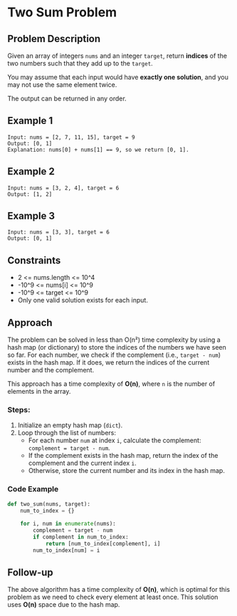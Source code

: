 
# Two Sum Problem

## Problem Description
Given an array of integers `nums` and an integer `target`, return **indices** of the two numbers such that they add up to the `target`.

You may assume that each input would have **exactly one solution**, and you may not use the same element twice.

The output can be returned in any order.

## Example 1
```
Input: nums = [2, 7, 11, 15], target = 9  
Output: [0, 1]  
Explanation: nums[0] + nums[1] == 9, so we return [0, 1].
```

## Example 2
```
Input: nums = [3, 2, 4], target = 6  
Output: [1, 2]
```

## Example 3
```
Input: nums = [3, 3], target = 6  
Output: [0, 1]
```

## Constraints
- 2 <= nums.length <= 10^4
- -10^9 <= nums[i] <= 10^9
- -10^9 <= target <= 10^9
- Only one valid solution exists for each input.

## Approach

The problem can be solved in less than O(n²) time complexity by using a hash map (or dictionary) to store the indices of the numbers we have seen so far. For each number, we check if the complement (i.e., `target - num`) exists in the hash map. If it does, we return the indices of the current number and the complement.

This approach has a time complexity of **O(n)**, where `n` is the number of elements in the array.

### Steps:
1. Initialize an empty hash map (`dict`).
2. Loop through the list of numbers:
   - For each number `num` at index `i`, calculate the complement: `complement = target - num`.
   - If the complement exists in the hash map, return the index of the complement and the current index `i`.
   - Otherwise, store the current number and its index in the hash map.
   
### Code Example

```python
def two_sum(nums, target):
    num_to_index = {}
    
    for i, num in enumerate(nums):
        complement = target - num
        if complement in num_to_index:
            return [num_to_index[complement], i]
        num_to_index[num] = i
```

## Follow-up
The above algorithm has a time complexity of **O(n)**, which is optimal for this problem as we need to check every element at least once. This solution uses **O(n)** space due to the hash map.
